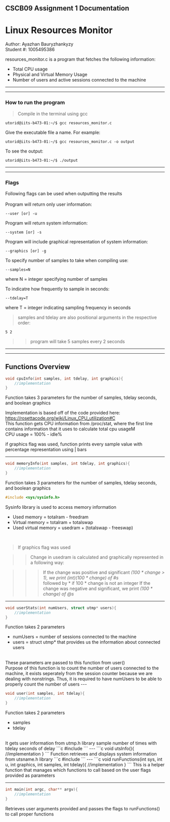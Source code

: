 ## CSCB09 Assignment 1 Documentation
# Linux Resources Monitor

Author: Ayazhan Bauryzhankyzy<br>
Student #: 1005495386

resources_monitor.c is a program that fetches the following information:
- Total CPU usage
- Physical and Virtual Memory Usage
- Number of users and active sessions connected to the machine
---
---
### How to run the program
>Compile in the terminal using gcc
```console
utorid@iits-b473-01:~/$ gcc resources_monitor.c 
```
Give the executable file a name. For example:
```console
utorid@iits-b473-01:~/$ gcc resources_monitor.c -o output
```
To see the output:
```console
utorid@iits-b473-01:~/$ ./output
```
---
---
### Flags
Following flags can be used when outputting the results<br><br>
Program will return only user information:
```console
--user [or] -u
```
Program will return system information:
```console
--system [or] -s
```
Program will include graphical representation of system information:
```console
--graphics [or] -g
```
To specify number of samples to take when compiling use:
```console
--samples=N
```
where N = integer specifying number of samples

To indicatre how frequently to sample in seconds:
```console
--tdelay=T
```
where T = integer indicating sampling frequency in seconds

> samples and tdelay are also positional arguments in the respective order: 
```console
5 2
```
>>program will take 5 samples every 2 seconds
---
---
## Functions Overview
```c
void cpuInfo(int samples, int tdelay, int graphics){
    //implementation
}
```
Function takes 3 parameters for the number of samples, tdelay seconds, and boolean graphics

Implementation is based off of the code provided here: https://rosettacode.org/wiki/Linux_CPU_utilization#C 
<br>
This function gets CPU information from /proc/stat, where the first line contains information that it uses to calculate total cpu usageM<br>
CPU usage = 100% - idle%<br>

if graphics flag was used, function prints every sample value with percentage representation using | bars

---
```c
void memoryInfo(int samples, int tdelay, int graphics){
    //implementation
}
```
Function takes 3 parameters for the number of samples, tdelay seconds, and boolean graphics
```c
#include <sys/sysinfo.h>
```
Sysinfo library is used to access memory information
- Used memory = totalram - freedram
- Virtual memory = totalram + totalswap
- Used virtual memory = usedram + (totalswap - freeswap)
<br>

> If graphics flag was used<br>

>> Change in usedram is calculated and graphically represented in a following way:

>>> If the change was positive and significant *(100 * change > 1), we print (int)(100 * change) of #s* <br> followed by * if 100 * change is not an integer
>>> If the change was negative and significant, we print *(100 * change) of @s*
---

```c
void userStats(int numUsers, struct utmp* users){
    //implementation
}
```

Function takes 2 parameters
- numUsers = number of sessions connected to the machine
- users = struct utmp* that provides us the information about connected users
<br>
These parameters are passed to this function from user()
<br>
Purpose of this function is to count the number of users connected to the machine, it exists seperately from the session counter because we are dealing with nonstrings. Thus, it is required to have numUsers to be able to properly count the number of users
---

```c
void user(int samples, int tdelay){
    //implementation
}
```

Function takes 2 parameters
- samples
- tdelay
<br>
It gets user information from utmp.h library sample number of times with tdelay seconds of delay
```c
#include <utmp.h>
```
---
```c
void utsInfo(){
    //implementation
}
```
Function retrieves and displays system information from utsname.h library
```c
#include <sys/utsname.h>
```
---
```c
void runFunctions(int sys, int u, int graphics, int samples, int tdelay){
    //implementation
}
```
This is a helper function that manages which functions to call based on the user flags provided as parameters

---
```c
int main(int argc, char** argv){
    //implementation
}
```
Retrieves user arguments provided and passes the flags to runFunctions() to call proper functions

